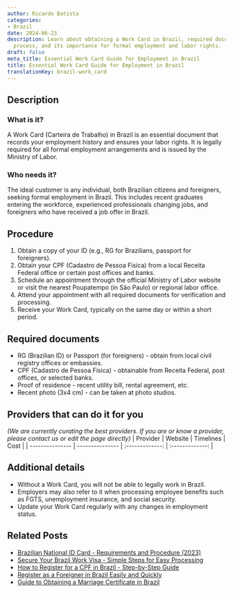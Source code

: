 ```yaml
---
author: Ricardo Batista
categories:
- Brazil
date: 2024-06-23
description: Learn about obtaining a Work Card in Brazil, required documents, the
  process, and its importance for formal employment and labor rights.
draft: false
meta_title: Essential Work Card Guide for Employment in Brazil
title: Essential Work Card Guide for Employment in Brazil
translationKey: brazil-work_card
---
```



## Description
### What is it?
A Work Card (Carteira de Trabalho) in Brazil is an essential document that records your employment history and ensures your labor rights. It is legally required for all formal employment arrangements and is issued by the Ministry of Labor.

### Who needs it?
The ideal customer is any individual, both Brazilian citizens and foreigners, seeking formal employment in Brazil. This includes recent graduates entering the workforce, experienced professionals changing jobs, and foreigners who have received a job offer in Brazil.

## Procedure

1. Obtain a copy of your ID (e.g., RG for Brazilians, passport for foreigners).
2. Obtain your CPF (Cadastro de Pessoa Física) from a local Receita Federal office or certain post offices and banks.
3. Schedule an appointment through the official Ministry of Labor website or visit the nearest Poupatempo (in São Paulo) or regional labor office.
4. Attend your appointment with all required documents for verification and processing.
5. Receive your Work Card, typically on the same day or within a short period.


## Required documents

- RG (Brazilian ID) or Passport (for foreigners) - obtain from local civil registry offices or embassies.
- CPF (Cadastro de Pessoa Física) - obtainable from Receita Federal, post offices, or selected banks.
- Proof of residence - recent utility bill, rental agreement, etc.
- Recent photo (3x4 cm) - can be taken at photo studios.


## Providers that can do it for you
_(We are currently curating the best providers. If you are or know a provider, please contact us or edit the page directly)_
| Provider        |     Website     |     Timelines    |       Cost      |
| --------------- | --------------- |  :-------------: | :-------------: |

## Additional details

- Without a Work Card, you will not be able to legally work in Brazil.
- Employers may also refer to it when processing employee benefits such as FGTS, unemployment insurance, and social security.
- Update your Work Card regularly with any changes in employment status.

## Related Posts

- [Brazilian National ID Card - Requirements and Procedure (2023)](https://tramitit.com/english/guides/brazil/national_id/)
- [Secure Your Brazil Work Visa - Simple Steps for Easy Processing](https://tramitit.com/english/guides/brazil/work_visa/)
- [How to Register for a CPF in Brazil - Step-by-Step Guide](https://tramitit.com/english/guides/brazil/cpf_registration/)
- [Register as a Foreigner in Brazil Easily and Quickly](https://tramitit.com/english/guides/brazil/foreigners_registration/)
- [Guide to Obtaining a Marriage Certificate in Brazil](https://tramitit.com/english/guides/brazil/marriage_certificate/)